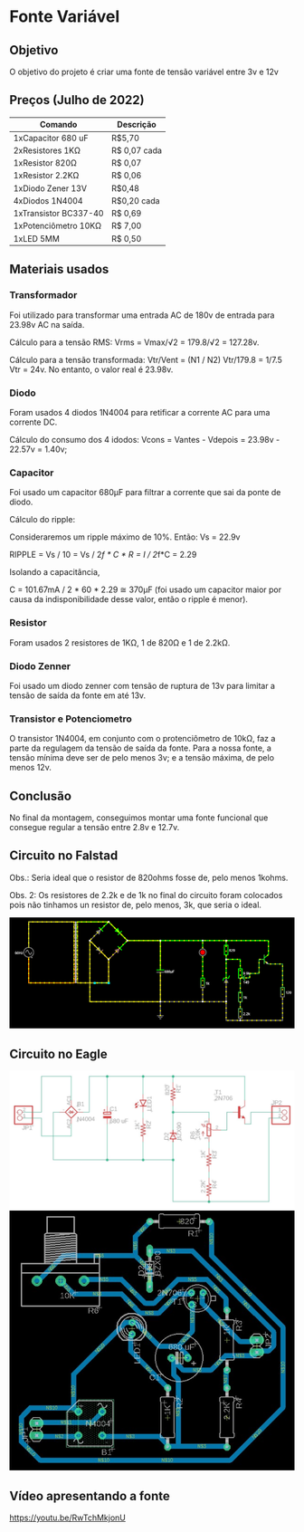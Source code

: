 # Fonte Variável

## Objetivo
O objetivo do projeto é criar uma fonte de tensão variável entre 3v e 12v

## Preços (Julho de 2022)
| Comando | Descrição |
| --- | --- |
| 1xCapacitor 680 uF | R$5,70 |
| 2xResistores 1KΩ | R$ 0,07 cada |
| 1xResistor 820Ω | R$ 0,07 |
| 1xResistor 2.2KΩ | R$ 0,06 |
| 1xDiodo Zener 13V | R$0,48 |
| 4xDiodos 1N4004 | R$0,20 cada |
| 1xTransistor BC337-40 | R$ 0,69 |
| 1xPotenciômetro 10KΩ | R$ 7,00 |
| 1xLED 5MM | R$ 0,50 |

## Materiais usados
### Transformador
Foi utilizado para transformar uma entrada AC de 180v de entrada para 23.98v AC na saída.

Cálculo para a tensão RMS:
Vrms = Vmax/√2 = 179.8/√2 = 127.28v.

Cálculo para a tensão transformada:
Vtr/Vent = (N1 / N2)
Vtr/179.8 = 1/7.5
Vtr = 24v. No entanto, o valor real é 23.98v.

### Diodo
Foram usados 4 diodos 1N4004 para retificar a corrente AC para uma corrente DC.

Cálculo do consumo dos 4 idodos:
Vcons = Vantes - Vdepois = 23.98v - 22.57v = 1.40v;

### Capacitor
Foi usado um capacitor 680µF para filtrar a corrente que sai da ponte de diodo.

Cálculo do ripple:

Consideraremos um ripple máximo de 10%. Então:
Vs = 22.9v

RIPPLE = Vs / 10 = Vs / 2*f * C * R = I / 2*f*C = 2.29

Isolando a capacitância,

C = 101.67mA / 2 * 60 * 2.29 ≅ 370µF (foi usado um capacitor maior por causa da indisponibilidade desse valor, então o ripple é menor).


### Resistor
Foram usados 2 resistores de 1KΩ, 1 de 820Ω e 1 de 2.2kΩ.

### Diodo Zenner
Foi usado um diodo zenner com tensão de ruptura de 13v para limitar a tensão de saída da fonte em até 13v.

### Transistor e Potenciometro
O transistor 1N4004, em conjunto com o protenciômetro de 10kΩ, faz a parte da regulagem da tensão de saída da fonte. Para a nossa fonte, a tensão mínima deve ser de pelo menos 3v; e a tensão máxima, de pelo menos 12v.


## Conclusão
No final da montagem, conseguimos montar uma fonte funcional que consegue regular a tensão entre 2.8v e 12.7v.

## Circuito no Falstad
Obs.: Seria ideal que o resistor de 820ohms fosse de, pelo menos 1kohms.

Obs. 2: Os resistores de 2.2k e de 1k no final do circuito foram colocados pois não tinhamos un resistor de, pelo menos, 3k, que seria o ideal.

![Imagem do circuito feito no Falstad](imagens/fonte_falstad.png)

## Circuito no Eagle
![Imagem do circuito esquemático](imagens/fonte_esquematico.jpeg)
![Imagem do circuito PCB](imagens/fonte_pcb.jpeg)

## Vídeo apresentando a fonte
https://youtu.be/RwTchMkjonU
